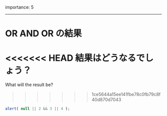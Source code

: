 importance: 5

---

# OR AND OR の結果

<<<<<<< HEAD
結果はどうなるでしょう？
=======
What will the result be?
>>>>>>> 1ce5644a15ee141fbe78c0fb79c8f40d870d7043

```js
alert( null || 2 && 3 || 4 );
```
